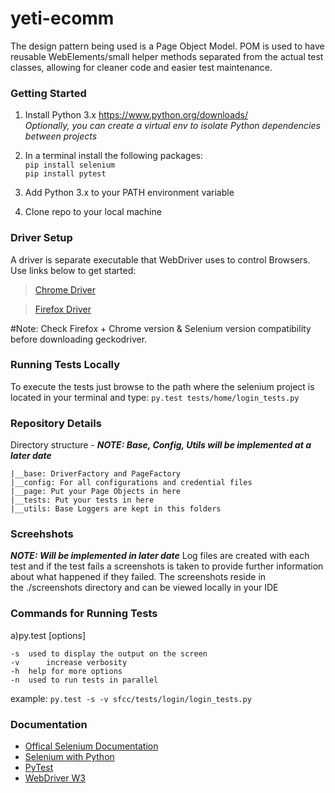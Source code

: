 # yeti-ecomm
The design pattern being used is a Page Object Model.  POM is used to have reusable WebElements/small helper methods separated from the actual test classes, allowing for cleaner code and easier test maintenance.

### Getting Started
1. Install Python 3.x
https://www.python.org/downloads/  
*Optionally, you can create a virtual env to isolate Python dependencies between projects*

2. In a terminal install the following packages:  
`pip install selenium`  
`pip install pytest`  

3. Add Python 3.x to your PATH environment variable
4. Clone repo to your local machine

### Driver Setup
 A driver is separate executable that WebDriver uses to control Browsers.  Use links below to get started:
   > [Chrome Driver](https://sites.google.com/a/chromium.org/chromedriver/getting-started)

   > [Firefox Driver]( https://developer.mozilla.org/en-US/docs/Mozilla/QA/Marionette/WebDriver)
   	
#Note: Check Firefox + Chrome version & Selenium version compatibility before downloading geckodriver.

### Running Tests Locally
To execute the tests just browse to the path where the selenium project is located in your terminal and type:
`py.test tests/home/login_tests.py`

### Repository Details
Directory structure - ***NOTE: Base, Config, Utils will be implemented at a later date***
```
|__base: DriverFactory and PageFactory
|__config: For all configurations and credential files
|__page: Put your Page Objects in here
|__tests: Put your tests in here
|__utils: Base Loggers are kept in this folders
```

### Screehshots 
***NOTE:  Will be implemented in later date***
Log files are created with each test and if the test fails a screenshots is taken to  provide further information about what happened if they failed. The screenshots reside in the ./screenshots directory and can be viewed locally in your IDE

### Commands for Running Tests

a)py.test [options]

	-s	used to display the output on the screen	
	-v      increase verbosity
	-h	help for more options 
	-n 	used to run tests in parallel
  example: `py.test -s -v sfcc/tests/login/login_tests.py`

### Documentation
- [Offical Selenium Documentation](https://selenium.dev/documentation/en/)
- [Selenium with Python](https://selenium-python.readthedocs.io/index.html)
- [PyTest](https://docs.pytest.org/en/latest/index.html)
- [WebDriver W3](https://www.w3.org/TR/webdriver1/)
